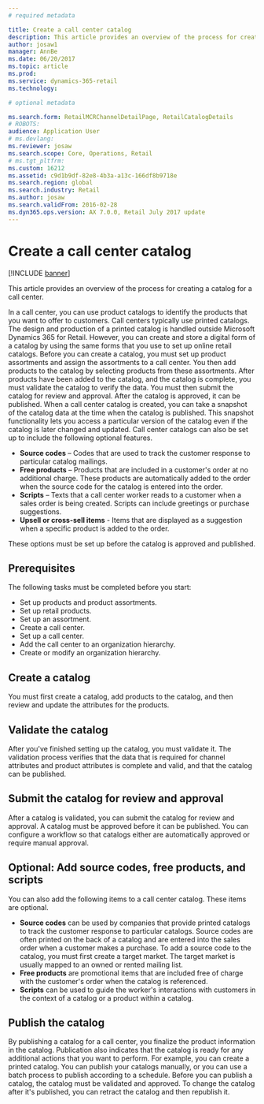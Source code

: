 ```yaml
---
# required metadata

title: Create a call center catalog
description: This article provides an overview of the process for creating a catalog for a call center. 
author: josaw1
manager: AnnBe
ms.date: 06/20/2017
ms.topic: article
ms.prod: 
ms.service: dynamics-365-retail
ms.technology: 

# optional metadata

ms.search.form: RetailMCRChannelDetailPage, RetailCatalogDetails
# ROBOTS: 
audience: Application User
# ms.devlang: 
ms.reviewer: josaw
ms.search.scope: Core, Operations, Retail
# ms.tgt_pltfrm: 
ms.custom: 16212
ms.assetid: c9d1b9df-82e8-4b3a-a13c-166df8b9718e
ms.search.region: global
ms.search.industry: Retail
ms.author: josaw
ms.search.validFrom: 2016-02-28
ms.dyn365.ops.version: AX 7.0.0, Retail July 2017 update
---
```


# Create a call center catalog

[!INCLUDE [banner](includes/banner.md)]

This article provides an overview of the process for creating a catalog for a call center. 

In a call center, you can use product catalogs to identify the products that you want to offer to customers. Call centers typically use printed catalogs. The design and production of a printed catalog is handled outside Microsoft Dynamics 365 for Retail. However, you can create and store a digital form of a catalog by using the same forms that you use to set up online retail catalogs. Before you can create a catalog, you must set up product assortments and assign the assortments to a call center. You then add products to the catalog by selecting products from these assortments. After products have been added to the catalog, and the catalog is complete, you must validate the catalog to verify the data. You must then submit the catalog for review and approval. After the catalog is approved, it can be published. When a call center catalog is created, you can take a snapshot of the catalog data at the time when the catalog is published. This snapshot functionality lets you access a particular version of the catalog even if the catalog is later changed and updated. Call center catalogs can also be set up to include the following optional features.

-   **Source codes** – Codes that are used to track the customer response to particular catalog mailings.
-   **Free products** – Products that are included in a customer's order at no additional charge. These products are automatically added to the order when the source code for the catalog is entered into the order.
-   **Scripts** – Texts that a call center worker reads to a customer when a sales order is being created. Scripts can include greetings or purchase suggestions.
-   **Upsell or cross-sell items** - Items that are displayed as a suggestion when a specific product is added to the order.

These options must be set up before the catalog is approved and published.

## Prerequisites
The following tasks must be completed before you start:

-   Set up products and product assortments.
-   Set up retail products.
-   Set up an assortment.
-   Create a call center.
-   Set up a call center.
-   Add the call center to an organization hierarchy.
-   Create or modify an organization hierarchy.

## Create a catalog
You must first create a catalog, add products to the catalog, and then review and update the attributes for the products.

## Validate the catalog
After you've finished setting up the catalog, you must validate it. The validation process verifies that the data that is required for channel attributes and product attributes is complete and valid, and that the catalog can be published.

## Submit the catalog for review and approval
After a catalog is validated, you can submit the catalog for review and approval. A catalog must be approved before it can be published. You can configure a workflow so that catalogs either are automatically approved or require manual approval.

## Optional: Add source codes, free products, and scripts
You can also add the following items to a call center catalog. These items are optional.

-   **Source codes** can be used by companies that provide printed catalogs to track the customer response to particular catalogs. Source codes are often printed on the back of a catalog and are entered into the sales order when a customer makes a purchase. To add a source code to the catalog, you must first create a target market. The target market is usually mapped to an owned or rented mailing list.
-   **Free products** are promotional items that are included free of charge with the customer's order when the catalog is referenced.
-   **Scripts** can be used to guide the worker's interactions with customers in the context of a catalog or a product within a catalog.

## Publish the catalog
By publishing a catalog for a call center, you finalize the product information in the catalog. Publication also indicates that the catalog is ready for any additional actions that you want to perform. For example, you can create a printed catalog. You can publish your catalogs manually, or you can use a batch process to publish according to a schedule. Before you can publish a catalog, the catalog must be validated and approved. To change the catalog after it's published, you can retract the catalog and then republish it.




